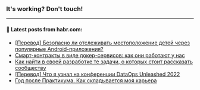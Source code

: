 ### It's working? Don't touch!

---
<!--
#### 🛠️ Technical stack:

![C++](https://img.shields.io/badge/C++-informational?logo=c%2B%2B&style=flat&logoColor=white&color=9C033A)
![Java](https://img.shields.io/badge/Java-informational?logo=java&style=flat&logoColor=white&color=007396)
![Kotlin](https://img.shields.io/badge/Kotlin-informational?logo=Kotlin&style=flat&logoColor=white&color=0095D5)
![JS](https://img.shields.io/badge/JS-informational?logo=javaScript&style=flat&logoColor=black&color=F7Df1E) <br>
![HTML5](https://img.shields.io/badge/HTML5-informational?logo=html5&style=flat&logoColor=white&color=E34F26)
![CSS3](https://img.shields.io/badge/CSS3-informational?logo=css3&style=flat&logoColor=white&color=157286)
![Sass](https://img.shields.io/badge/Saas-informational?logo=sass&style=flat&logoColor=white&color=hotpink)
![PHP](https://img.shields.io/badge/PHP-informational?logo=php&style=flat&logoColor=white&color=777BB4) <br>
![WebPAck](https://img.shields.io/badge/WebPack-informational?logo=webPack&style=flat&logoColor=white&color=FF6F00)
![Bootstrap](https://img.shields.io/badge/Bootstrap-informational?logo=Bootstrap&style=flat&logoColor=white&color=7952B3)
![MySQL](https://img.shields.io/badge/MySQL-informational?logo=MySQL&style=flat&logoColor=white&color=00f) <br>
![NodeJS](https://img.shields.io/badge/NodeJS-informational?logo=node.js&style=flat&logoColor=white&color=43853D)
![Spring](https://img.shields.io/badge/Spring-informational?logo=Spring&style=flat&logoColor=white&color=0A9EDC)
![Angular](https://img.shields.io/badge/Vue-informational?logo=vue.js&style=flat&logoColor=white&color=red)
![Git](https://img.shields.io/badge/Git-informational?logo=git&style=flat&logoColor=white&color=darkorange)

___
-->

#### 💬 Latest posts from habr.com:

<!-- BLOG-POST-LIST:START -->
- [[Перевод] Безопасно ли отслеживать местоположение детей через популярные Android-приложения?](https://habr.com/ru/post/674108/?utm_source=habrahabr&utm_medium=rss&utm_campaign=674108)
- [Смарт-контракты в виде докер-сервисов: как они работают у нас](https://habr.com/ru/post/674086/?utm_source=habrahabr&utm_medium=rss&utm_campaign=674086)
- [Как найти в своей разработке те задачи, о которых стоит рассказать сообществу](https://habr.com/ru/post/672544/?utm_source=habrahabr&utm_medium=rss&utm_campaign=672544)
- [[Перевод] Что я узнал на конференции DataOps Unleashed 2022](https://habr.com/ru/post/673320/?utm_source=habrahabr&utm_medium=rss&utm_campaign=673320)
- [Год после Практикума. Как складывается моя карьера](https://habr.com/ru/post/673896/?utm_source=habrahabr&utm_medium=rss&utm_campaign=673896)
<!-- BLOG-POST-LIST:END -->
